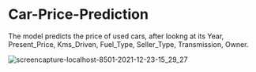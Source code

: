 # Car-Price-Prediction
The model predicts the price of used cars, after lookng at its Year, Present_Price, Kms_Driven, Fuel_Type, Seller_Type, Transmission, Owner.

![screencapture-localhost-8501-2021-12-23-15_29_27](https://user-images.githubusercontent.com/65017834/147383473-37cc0147-eede-4c31-a1b6-d1b57f3ed4f2.png)
